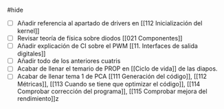 #hide

- [ ] Añadir referencia al apartado de drivers en [[112 Inicialización del kernel]]
- [ ] Revisar teoría de física sobre diodos [[021 Componentes]]
- [ ] Añadir explicación de CI sobre el PWM [[11. Interfaces de salida digitales]]
- [ ] Añadir todo de los anteriores cuatris
- [ ] Acabar de llenar el temario de PROP en [[Ciclo de vida]] de las diapos.
- [ ] Acabar de llenar tema 1 de PCA [[111 Generación del código]], [[112 Métricas]], [[113 Cuando se tiene que optimizar el código]], [[114 Comprobar corrección del programa]], [[115 Comprobar mejora del rendimiento]]z